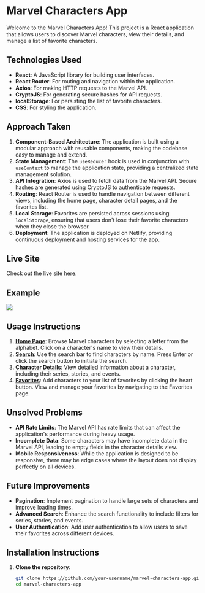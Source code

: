 # Marvel Characters App

Welcome to the Marvel Characters App! This project is a React application that allows users to discover Marvel characters, view their details, and manage a list of favorite characters. 

## Technologies Used

- **React**: A JavaScript library for building user interfaces.
- **React Router**: For routing and navigation within the application.
- **Axios**: For making HTTP requests to the Marvel API.
- **CryptoJS**: For generating secure hashes for API requests.
- **localStorage**: For persisting the list of favorite characters.
- **CSS**: For styling the application.

## Approach Taken

1. **Component-Based Architecture**: The application is built using a modular approach with reusable components, making the codebase easy to manage and extend.
2. **State Management**: The `useReducer` hook is used in conjunction with `useContext` to manage the application state, providing a centralized state management solution.
3. **API Integration**: Axios is used to fetch data from the Marvel API. Secure hashes are generated using CryptoJS to authenticate requests.
4. **Routing**: React Router is used to handle navigation between different views, including the home page, character detail pages, and the favorites list.
5. **Local Storage**: Favorites are persisted across sessions using `localStorage`, ensuring that users don't lose their favorite characters when they close the browser.
6. **Deployment**: The application is deployed on Netlify, providing continuous deployment and hosting services for the app.

## Live Site

Check out the live site [here](https://main--marvel-characters-vault.netlify.app/).

## **Example**
![](https://github.com/Katterina71/MarvelCharacterVault/blob/main/react-characters-vault/public/MarvelVault.gif)


## Usage Instructions

1. [**Home Page**](https://main--marvel-characters-vault.netlify.app/): Browse Marvel characters by selecting a letter from the alphabet. Click on a character's name to view their details.
2. [**Search**](https://main--marvel-characters-vault.netlify.app/search): Use the search bar to find characters by name. Press Enter or click the search button to initiate the search.
3. [**Character Details**](https://main--marvel-characters-vault.netlify.app/character/1009351): View detailed information about a character, including their series, stories, and events.
4. [**Favorites**](https://main--marvel-characters-vault.netlify.app/favorites): Add characters to your list of favorites by clicking the heart button. View and manage your favorites by navigating to the Favorites page.

## Unsolved Problems

- **API Rate Limits**: The Marvel API has rate limits that can affect the application's performance during heavy usage.
- **Incomplete Data**: Some characters may have incomplete data in the Marvel API, leading to empty fields in the character details view.
- **Mobile Responsiveness**: While the application is designed to be responsive, there may be edge cases where the layout does not display perfectly on all devices.

## Future Improvements

- **Pagination**: Implement pagination to handle large sets of characters and improve loading times.
- **Advanced Search**: Enhance the search functionality to include filters for series, stories, and events.
- **User Authentication**: Add user authentication to allow users to save their favorites across different devices.

## Installation Instructions

1. **Clone the repository**:
   ```bash
   git clone https://github.com/your-username/marvel-characters-app.git
   cd marvel-characters-app
